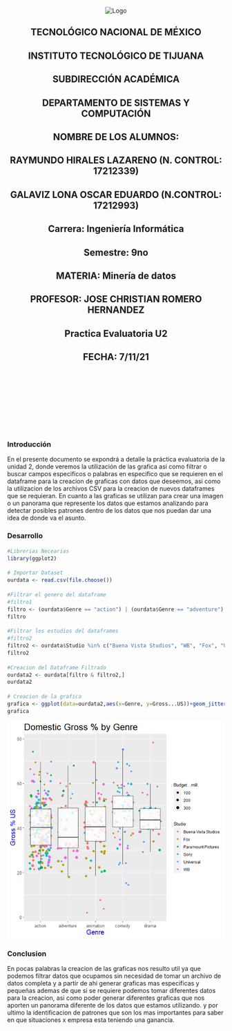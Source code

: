 <p align="center">
    <img alt="Logo" src="https://www.tijuana.tecnm.mx/wp-content/uploads/2021/08/liston-de-logos-oficiales-educacion-tecnm-FEB-2021.jpg" width=850 height=250>
</p>

<H2><p align="Center">TECNOLÓGICO NACIONAL DE MÉXICO</p></H2>

<H2><p align="Center">INSTITUTO TECNOLÓGICO DE TIJUANA</p></H2>

<H2><p align="Center">SUBDIRECCIÓN ACADÉMICA</p></H2>

<H2><p align="Center">DEPARTAMENTO DE SISTEMAS Y COMPUTACIÓN</p></H2>

<H2><p align="Center">NOMBRE DE LOS ALUMNOS: </p></H2>

<H2><p align="Center">RAYMUNDO HIRALES LAZARENO (N. CONTROL: 17212339)</p></H2>

<H2><p align="Center">GALAVIZ LONA OSCAR EDUARDO (N.CONTROL: 17212993)</p></H2>

<H2><p align="Center">Carrera: Ingeniería Informática</p></H2>

<H2><p align="Center">Semestre: 9no </p></H2>

<H2><p align="Center">MATERIA: Minería de datos</p></H2>

<H2><p align="Center">PROFESOR: JOSE CHRISTIAN ROMERO HERNANDEZ</p></H2>

<H2><p align="Center">Practica Evaluatoria U2</p></H2>

<H2><p align="Center">FECHA: 7/11/21</p></H2>

<br>
<br>
<br>
<br>
<br>
<br>
<br>
<br>

### Introducción
En el presente documento se expondrá a detalle la práctica evaluatoria de la unidad 2, donde veremos la utilización de las grafica asi como filtrar o buscar campos especificos o palabras en especifico que se requieren en el dataframe para la creacion de graficas con datos que deseemos, asi como la utilizacion de los archivos CSV para la creacion de nuevos dataframes que se requieran. En cuanto a las graficas se utilizan para crear una imagen o un panorama que represente los datos que estamos analizando para detectar posibles patrones dentro de los datos que nos puedan dar una idea de donde va el asunto. 


### Desarrollo

```R
#Librerias Necearias
library(ggplot2)

# Importar Dataset
ourdata <- read.csv(file.choose())

#Filtrar el genero del dataframe
#filtro1
filtro <- (ourdata$Genre == "action") | (ourdata$Genre == "adventure") |(ourdata$Genre   ==  "animation")   |   (ourdata$Genre   ==  "comedy") |(ourdata$Genre == "drama")
filtro

#Filtrar los estudios del dataframes
#filtro2
filtro2 <- ourdata$Studio %in% c("Buena Vista Studios", "WB", "Fox", "Universal", "Sony", "Paramount Pictures")
filtro2

#Creacion del Dataframe Filtrado
ourdata2 <- ourdata[filtro & filtro2,]
ourdata2

# Creacion de la grafica
grafica <- ggplot(data=ourdata2,aes(x=Genre, y=Gross...US))+geom_jitter(aes(size=Budget...mill.,colour=Studio))+ geom_boxplot(alpha = 0.8, outlier.color = NA)+ scale_size_continuous(range = c(1, 3))+xlab("Genre")+ ylab("Gross % US")+ ggtitle("Domestic Gross % by Genre")+ theme(axis.title.x = element_text(colour = "Blue", size=15), axis.title.y = element_text(colour = "Blue", size=15), axis.text.x = element_text(size=10), axis.text.y = element_text(size=10), plot.title = element_text(size=20), legend.title = element_text(size=10), text = element_text(family = "sans")  )                      
grafica
```

<img alt="Evidence1" src="./../../Unidad 2/Practica Evaluatoria U2/IMG/Grafica - Domestic Gross % by Genre.png">

### Conclusion

En pocas palabras la creacion de las graficas nos resulto util ya que podemos filtrar datos que ocupamos sin necesidad de tomar un archivo de datos completa y a partir de ahi generar graficas mas especificas y pequeñas ademas de que si se requiere podemos tomar diferentes datos para la creacion, asi como poder generar diferentes graficas que nos aporten un panorama diferente de los datos que estamos utilizando. y por ultimo la identificacion de patrones que son los mas importantes para saber en que situaciones x empresa esta teniendo una ganancia.